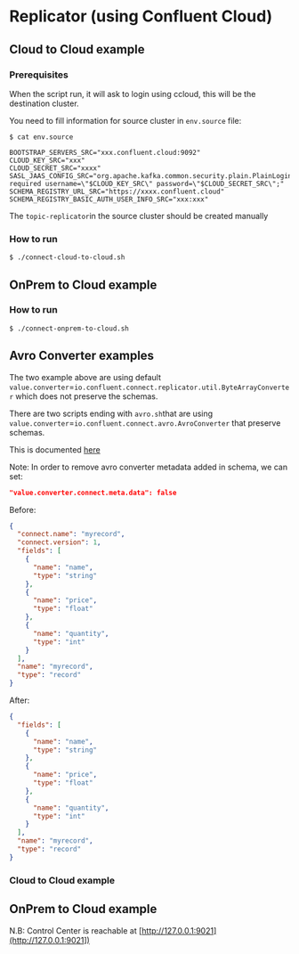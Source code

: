 # Replicator (using Confluent Cloud)

## Cloud to Cloud example

### Prerequisites

When the script run, it will ask to login using ccloud, this will be the destination cluster.

You need to fill information for source cluster in `env.source` file:

```
$ cat env.source

BOOTSTRAP_SERVERS_SRC="xxx.confluent.cloud:9092"
CLOUD_KEY_SRC="xxx"
CLOUD_SECRET_SRC="xxxx"
SASL_JAAS_CONFIG_SRC="org.apache.kafka.common.security.plain.PlainLoginModule required username=\"$CLOUD_KEY_SRC\" password=\"$CLOUD_SECRET_SRC\";"
SCHEMA_REGISTRY_URL_SRC="https://xxxx.confluent.cloud"
SCHEMA_REGISTRY_BASIC_AUTH_USER_INFO_SRC="xxx:xxx"
```

The `topic-replicator`in the source cluster should be created manually

### How to run

```
$ ./connect-cloud-to-cloud.sh
```
## OnPrem to Cloud example

### How to run

```
$ ./connect-onprem-to-cloud.sh
```
## Avro Converter examples

The two example above are using default `value.converter`=`io.confluent.connect.replicator.util.ByteArrayConverter` which does not preserve the schemas.

There are two scripts ending with `avro.sh`that are using `value.converter`=`io.confluent.connect.avro.AvroConverter` that preserve schemas.

This is documented [here](https://docs.confluent.io/platform/current/multi-dc-deployments/replicator/index.html#replicating-messages-with-schemas)

Note: In order to remove avro converter metadata added in schema, we can set:

```json
"value.converter.connect.meta.data": false
```

Before:

```json
{
  "connect.name": "myrecord",
  "connect.version": 1,
  "fields": [
    {
      "name": "name",
      "type": "string"
    },
    {
      "name": "price",
      "type": "float"
    },
    {
      "name": "quantity",
      "type": "int"
    }
  ],
  "name": "myrecord",
  "type": "record"
}
```

After:

```json
{
  "fields": [
    {
      "name": "name",
      "type": "string"
    },
    {
      "name": "price",
      "type": "float"
    },
    {
      "name": "quantity",
      "type": "int"
    }
  ],
  "name": "myrecord",
  "type": "record"
}
```

### Cloud to Cloud example

## OnPrem to Cloud example

N.B: Control Center is reachable at [http://127.0.0.1:9021](http://127.0.0.1:9021])
